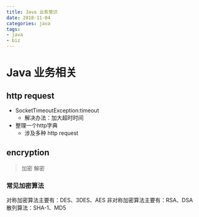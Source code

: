 ```yaml
---
title: Java 业务常识
date: 2018-11-04
categories: java
tags:
- java
- biz
---
```


# Java 业务相关

## http request
- SocketTimeoutException:timeout
  - 解决办法：加大超时时间
- 整理一个http字典
  - 涉及多种 http request

## encryption
> 加密 解密

### 常见加密算法
对称加密算法主要有：DES、3DES、AES
非对称加密算法主要有：RSA、DSA
散列算法：SHA-1、MD5
